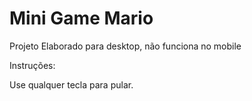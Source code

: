 # Mini Game Mario

Projeto Elaborado para desktop, não funciona no mobile

Instruções:

Use qualquer tecla para pular.